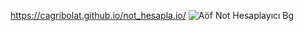 https://cagribolat.github.io/not_hesapla.io/
![Aöf Not Hesaplayıcı Bg](https://github.com/cagribolat/not_hesapla.io/assets/52715393/f3ab526f-065f-495a-a8c4-4ec4599fe34e)
